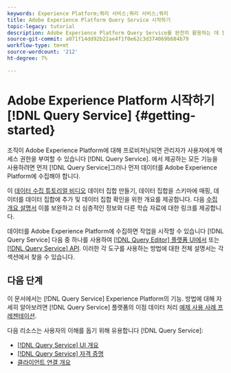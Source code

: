 ```yaml
---
keywords: Experience Platform;쿼리 서비스;쿼리 서비스;쿼리
title: Adobe Experience Platform Query Service 시작하기
topic-legacy: tutorial
description: Adobe Experience Platform Query Service를 완전히 활용하는 데 필요한 단계 분류
source-git-commit: a071f14dd92b22ae4f1f0e62c3d374069b684b79
workflow-type: tm+mt
source-wordcount: '212'
ht-degree: 7%

---
```


#  Adobe Experience Platform 시작하기[!DNL Query Service] {#getting-started}

조직이 Adobe Experience Platform에 대해 프로비저닝되면 관리자가 사용자에게 액세스 권한을 부여할 수 있습니다 [!DNL Query Service]. 에서 제공하는 모든 기능을 사용하려면 먼저 [!DNL Query Service]그러나 먼저 데이터를 Adobe Experience Platform에 수집해야 합니다.

이 [데이터 수집 튜토리얼 비디오](https://experienceleague.adobe.com/docs/platform-learn/tutorials/data-ingestion/create-datasets-and-ingest-data.html) 데이터 집합 만들기, 데이터 집합을 스키마에 매핑, 데이터를 데이터 집합에 추가 및 데이터 집합 확인을 위한 개요를 제공합니다. 다음 [수집 개요 설명서](../../ingestion/home.md) 이를 보완하고 더 심층적인 정보와 다른 학습 자료에 대한 링크를 제공합니다.

데이터를 Adobe Experience Platform에 수집하면 작업을 시작할 수 있습니다 [!DNL Query Service] 다음 중 하나를 사용하여 [[!DNL Query Editor] 플랫폼 UI에서](../ui/user-guide.md) 또는 [[!DNL Query Service] API](../api/getting-started.md). 이러한 각 도구를 사용하는 방법에 대한 전체 설명서는 각 섹션에서 찾을 수 있습니다.

## 다음 단계

이 문서에서는 [!DNL Query Service] Experience Platform의 기능. 방법에 대해 자세히 알아보려면 [!DNL Query Service] 플랫폼의 이점 데이터 처리 [예제 사용 사례 프레젠테이션](./use-case.md).

다음 리소스는 사용자의 이해를 돕기 위해 유용합니다 [!DNL Query Service]:

- [[!DNL Query Service] UI 개요](../ui/overview.md)
- [[!DNL Query Service] 자격 증명](../ui/credentials.md)
- [클라이언트 연결 개요](../clients/overview.md)

